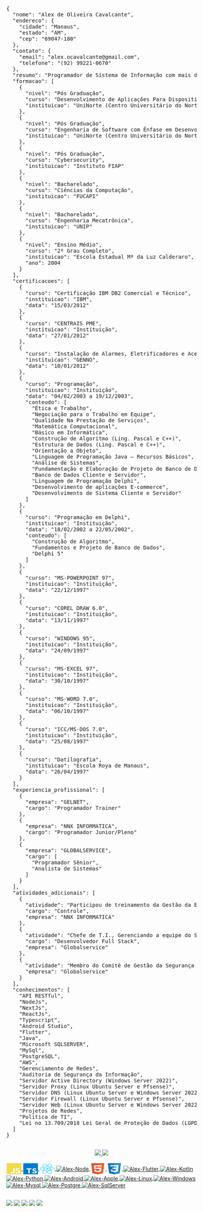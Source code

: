 <!DOCTYPE html>
<html lang="en">
<head>
  <meta charset="UTF-8">
  <meta name="viewport" content="width=device-width, initial-scale=1.0">
  <title>Meu Perfil</title>
</head>
<body>
  <div>
    <pre>
{
  "nome": "Alex de Oliveira Cavalcante",
  "endereco": {
    "cidade": "Manaus",
    "estado": "AM",
    "cep": "69047-180"
  },
  "contato": {
    "email": "alex.ocavalcante@gmail.com",
    "telefone": "(92) 99221-0670"
  },
  "resumo": "Programador de Sistema de Informação com mais de 20 anos de experiência em desenvolvimento de software.",
  "formacao": [
    {
      "nivel": "Pós Graduação",
      "curso": "Desenvolvimento de Aplicações Para Dispositivos Móveis",
      "instituicao": "UniNorte (Centro Universitário do Norte)"
    },
    {
      "nivel": "Pós Graduação",
      "curso": "Engenharia de Software com Ênfase em Desenvolvimento Web",
      "instituicao": "UniNorte (Centro Universitário do Norte)"
    },
    {
      "nivel": "Pós Graduação",
      "curso": "Cybersecurity",
      "instituicao": "Instituto FIAP"
    },
    {
      "nivel": "Bacharelado",
      "curso": "Ciências da Computação",
      "instituicao": "FUCAPI"
    },
    {
      "nivel": "Bacharelado",
      "curso": "Engenharia Mecatrônica",
      "instituicao": "UNIP"
    },
    {
      "nivel": "Ensino Médio",
      "curso": "2º Grau Completo",
      "instituicao": "Escola Estadual Mª da Luz Calderaro",
      "ano": 2004
    }
  ],
  "certificacoes": [
    {
      "curso": "Certificação IBM DB2 Comercial e Técnico",
      "instituicao": "IBM",
      "data": "15/03/2012"
    },
    {
      "curso": "CENTRAIS PME",
      "instituicao": "Instituição",
      "data": "27/01/2012"
    },
    {
      "curso": "Instalação de Alarmes, Eletrificadores e Acessórios",
      "instituicao": "GENNO",
      "data": "10/01/2012"
    },
    {
      "curso": "Programação",
      "instituicao": "Instituição",
      "data": "04/02/2003 a 19/12/2003",
      "conteudo": [
        "Ética e Trabalho",
        "Negociação para o Trabalho em Equipe",
        "Qualidade Na Prestação de Serviços",
        "Matemática Computacional",
        "Básico em Informática",
        "Construção de Algoritmo (Ling. Pascal e C++)",
        "Estrutura de Dados (Ling. Pascal e C++)",
        "Orientação a Objeto",
        "Linguagem de Programação Java – Recursos Básicos",
        "Análise de Sistemas",
        "Fundamentação e Elaboração de Projeto de Banco de Dados",
        "Banco de Dados Cliente e Servidor",
        "Linguagem de Programação Delphi",
        "Desenvolvimento de aplicações E-commerce",
        "Desenvolvimento de Sistema Cliente e Servidor"
      ]
    },
    {
      "curso": "Programação em Delphi",
      "instituicao": "Instituição",
      "data": "18/02/2002 a 22/05/2002",
      "conteudo": [
        "Construção de Algoritmo",
        "Fundamentos e Projeto de Banco de Dados",
        "Delphi 5"
      ]
    },
    {
      "curso": "MS-POWERPOINT 97",
      "instituicao": "Instituição",
      "data": "22/12/1997"
    },
    {
      "curso": "COREL DRAW 6.0",
      "instituicao": "Instituição",
      "data": "13/11/1997"
    },
    {
      "curso": "WINDOWS 95",
      "instituicao": "Instituição",
      "data": "24/09/1997"
    },
    {
      "curso": "MS-EXCEL 97",
      "instituicao": "Instituição",
      "data": "30/10/1997"
    },
    {
      "curso": "MS-WORD 7.0",
      "instituicao": "Instituição",
      "data": "06/10/1997"
    },
    {
      "curso": "ICC/MS-DOS 7.0",
      "instituicao": "Instituição",
      "data": "25/08/1997"
    },
    {
      "curso": "Datilografia",
      "instituicao": "Escola Roya de Manaus",
      "data": "26/04/1997"
    }
  ],
  "experiencia_profissional": [
    {
      "empresa": "GELNET",
      "cargo": "Programador Trainer"
    },
    {
      "empresa": "NNX INFORMATICA",
      "cargo": "Programador Junior/Pleno"
    },
    {
      "empresa": "GLOBALSERVICE",
      "cargo": [
        "Programador Sênior",
        "Analista de Sistemas"
      ]
    }
  ],
  "atividades_adicionais": [
    {
      "atividade": "Participou de treinamento da Gestão da Empresa para certificação ISO 9001 na NNX INFORMATICA",
      "cargo": "Controle",
      "empresa": "NNX INFORMATICA"
    },
    {
      "atividade": "Chefe de T.I., Gerenciando a equipe do Setor de Tecnologia da Globalservice",
      "cargo": "Desenvolvedor Full Stack",
      "empresa": "Globalservice"
    },
    {
      "atividade": "Membro do Comitê de Gestão da Segurança da Informação",
      "empresa": "Globalservice"
    }
  ],
  "conhecimentos": [
    "API RESTful",
    "NodeJs",
    "NextJs",
    "ReactJs",
    "Typescript",
    "Android Studio",
    "Flutter",
    "Java",
    "Microsoft SQLSERVER",
    "MySql",
    "PostgreSQL",
    "AWS",
    "Gerenciamento de Redes",
    "Auditoria de Segurança da Informação",
    "Servidor Active Directory (Windows Server 2022)",
    "Servidor Proxy (Linux Ubuntu Server e Pfsense)",
    "Servidor DNS (Linux Ubuntu Server e Windows Server 2022)",
    "Servidor Firewall (Linux Ubuntu Server e Pfsense)",
    "Servidor Web (Linux Ubuntu Server e Windows Server 2022)",
    "Projetos de Redes",
    "Politica de TI",
    "Lei no 13.709/2018 Lei Geral de Proteção de Dados (LGPD)"
  ]
}
 </pre>
  </div>
<div align="center">
  <a href="https://github.com/alexocavalcante">
  <img height="160em" src="https://github-readme-stats.vercel.app/api?username=alexocavalcante&show_icons=true&theme=dracula&include_all_commits=true&count_private=true"/>
  <img height="160em" src="https://github-readme-stats.vercel.app/api/top-langs/?username=alexocavalcante&layout=compact&langs_count=7&theme=dracula"/>
</div>
<div style="display: inline_block"><br>
  <img align="center" alt="Alex-Js" height="30" width="40" src="https://raw.githubusercontent.com/devicons/devicon/master/icons/javascript/javascript-plain.svg">
  <img align="center" alt="Alex-Ts" height="30" width="40" src="https://raw.githubusercontent.com/devicons/devicon/master/icons/typescript/typescript-plain.svg">
  <img align="center" alt="Alex-React" height="30" width="40" src="https://raw.githubusercontent.com/devicons/devicon/master/icons/react/react-original.svg">
  <img align="center" alt="Alex-Node" height="30" width="40" src="https://cdn.jsdelivr.net/gh/devicons/devicon/icons/nodejs/nodejs-original-wordmark.svg">
  <img align="center" alt="Alex-HTML" height="30" width="40" src="https://raw.githubusercontent.com/devicons/devicon/master/icons/html5/html5-original.svg">
  <img align="center" alt="Alex-CSS" height="30" width="40" src="https://raw.githubusercontent.com/devicons/devicon/master/icons/css3/css3-original.svg">
  <img align="center" alt="Alex-Flutter" height="30" width="40" src="https://cdn.jsdelivr.net/gh/devicons/devicon/icons/flutter/flutter-original.svg">
  <img align="center" alt="Alex-Kotlin" height="30" width="40" src="https://cdn.jsdelivr.net/gh/devicons/devicon/icons/kotlin/kotlin-original.svg">
  <img align="center" alt="Alex-Python" height="30" width="40" src="https://cdn.jsdelivr.net/gh/devicons/devicon/icons/python/python-original.svg">
  <img align="center" alt="Alex-Android" height="30" width="40" src="https://cdn.jsdelivr.net/gh/devicons/devicon/icons/android/android-original.svg">
  <img align="center" alt="Alex-Apple" height="30" width="40" src="https://cdn.jsdelivr.net/gh/devicons/devicon/icons/apple/apple-original.svg">
  <img align="center" alt="Alex-Linux" height="30" width="40" src="https://cdn.jsdelivr.net/gh/devicons/devicon/icons/linux/linux-original.svg">
  <img align="center" alt="Alex-Windows" height="30" width="40" src="https://cdn.jsdelivr.net/gh/devicons/devicon/icons/windows8/windows8-original.svg">
  <img align="center" alt="Alex-Mysql" height="30" width="40" src="https://cdn.jsdelivr.net/gh/devicons/devicon/icons/mysql/mysql-original-wordmark.svg">
  <img align="center" alt="Alex-Postgre" height="30" width="40" src="https://cdn.jsdelivr.net/gh/devicons/devicon/icons/postgresql/postgresql-original-wordmark.svg">
  <img align="center" alt="Alex-SqlServer" height="30" width="40" src="https://cdn.jsdelivr.net/gh/devicons/devicon/icons/microsoftsqlserver/microsoftsqlserver-plain-wordmark.svg">
</div>
  
  ##
 
<div> 
  <a href="https://www.youtube.com/channel/UCddq8QrssOS360u6UBs2cvA" target="_blank"><img src="https://img.shields.io/badge/YouTube-FF0000?style=for-the-badge&logo=youtube&logoColor=white" target="_blank"></a>
  <a href="https://www.instagram.com/alex.ocavalcante/" target="_blank"><img src="https://img.shields.io/badge/-Instagram-%23E4405F?style=for-the-badge&logo=instagram&logoColor=white" target="_blank"></a>
  <a href="https://discord.gg/wsYdZjam" target="_blank"><img src="https://img.shields.io/badge/Discord-7289DA?style=for-the-badge&logo=discord&logoColor=white" target="_blank"></a> 
  <a href = "mailto:alex.ocavalcante@gmail.com"><img src="https://img.shields.io/badge/-Gmail-%23333?style=for-the-badge&logo=gmail&logoColor=white" target="_blank"></a>
  <a href="https://www.linkedin.com/in/alex-oliveira-777554120/" target="_blank"><img src="https://img.shields.io/badge/-LinkedIn-%230077B5?style=for-the-badge&logo=linkedin&logoColor=white" target="_blank"></a> 
 
</div>
</body>
</html>
